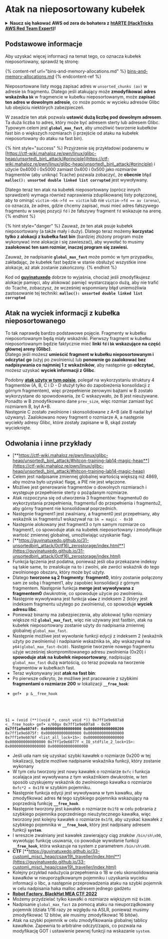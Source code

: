 # Atak na nieposortowany kubełek

<details>

<summary><strong>Naucz się hakować AWS od zera do bohatera z</strong> <a href="https://training.hacktricks.xyz/courses/arte"><strong>htARTE (HackTricks AWS Red Team Expert)</strong></a><strong>!</strong></summary>

Inne sposoby wsparcia HackTricks:

* Jeśli chcesz zobaczyć swoją **firmę reklamowaną w HackTricks** lub **pobrać HackTricks w formacie PDF**, sprawdź [**PLANY SUBSKRYPCYJNE**](https://github.com/sponsors/carlospolop)!
* Zdobądź [**oficjalne gadżety PEASS & HackTricks**](https://peass.creator-spring.com)
* Odkryj [**Rodzinę PEASS**](https://opensea.io/collection/the-peass-family), naszą kolekcję ekskluzywnych [**NFT**](https://opensea.io/collection/the-peass-family)
* **Dołącz do** 💬 [**grupy Discord**](https://discord.gg/hRep4RUj7f) lub [**grupy telegramowej**](https://t.me/peass) albo **śledź** nas na **Twitterze** 🐦 [**@hacktricks\_live**](https://twitter.com/hacktricks\_live)**.**
* **Podziel się swoimi sztuczkami hakerskimi, przesyłając PR-y do** [**HackTricks**](https://github.com/carlospolop/hacktricks) i [**HackTricks Cloud**](https://github.com/carlospolop/hacktricks-cloud) na GitHubie.

</details>

## Podstawowe informacje

Aby uzyskać więcej informacji na temat tego, co oznacza kubełek nieposortowany, sprawdź tę stronę:

{% content-ref url="bins-and-memory-allocations.md" %}
[bins-and-memory-allocations.md](bins-and-memory-allocations.md)
{% endcontent-ref %}

Nieposortowane listy mogą zapisać adres w `unsorted_chunks (av)` w adresie `bk` fragmentu. Dlatego jeśli atakujący może **zmodyfikować adres wskaźnika `bk`** w fragmencie w kubełku nieposortowanym, może **zapisać ten adres w dowolnym adresie**, co może pomóc w wycieku adresów Glibc lub obejściu niektórych zabezpieczeń.

W zasadzie ten atak pozwala **ustawić dużą liczbę pod dowolnym adresem**. Ta duża liczba to adres, który może być adresem sterty lub adresem Glibc. Typowym celem jest **`global_max_fast`**, aby umożliwić tworzenie kubełków fast bin o większych rozmiarach (i przejście od ataku na kubełek nieposortowany do ataku na fast bin).

{% hint style="success" %}
Przyjrzenie się przykładowi podanemu w [https://ctf-wiki.mahaloz.re/pwn/linux/glibc-heap/unsorted\_bin\_attack/#principle](https://ctf-wiki.mahaloz.re/pwn/linux/glibc-heap/unsorted\_bin\_attack/#principle) i użycie 0x4000 i 0x5000 zamiast 0x400 i 0x500 jako rozmiarów fragmentów (aby uniknąć Tcache) pozwala zobaczyć, że **obecnie** błąd **`malloc(): unsorted double linked list corrupted`** jest wywoływany.

Dlatego teraz ten atak na kubełek nieposortowany (oprócz innych sprawdzeń) wymaga również naprawienia zduplikowanej listy połączonej, aby to ominąć `victim->bk->fd == victim` lub nie `victim->fd == av (arena)`, co oznacza, że adres, gdzie chcemy zapisać, musi mieć adres fałszywego fragmentu w swojej pozycji `fd` i że fałszywy fragment `fd` wskazuje na arenę.
{% endhint %}

{% hint style="danger" %}
Zauważ, że ten atak psuje kubełek nieposortowany (a także mały i duży). Dlatego teraz możemy **korzystać tylko z alokacji z kubełka fast bin** (bardziej złożony program może wykonywać inne alokacje i się zawieszać), aby wywołać to musimy **zaalokować ten sam rozmiar, inaczej program się zawiesi.**

Zauważ, że nadpisanie **`global_max_fast`** może pomóc w tym przypadku, zakładając, że kubełek fast będzie w stanie obsłużyć wszystkie inne alokacje, aż atak zostanie zakończony.
{% endhint %}

Kod od [**guyinatuxedo**](https://guyinatuxedo.github.io/31-unsortedbin\_attack/unsorted\_explanation/index.html) dobrze to wyjaśnia, chociaż jeśli zmodyfikujesz alokacje pamięci, aby alokować pamięć wystarczająco dużą, aby nie trafić do Tcache, zobaczysz, że wcześniej wspomniany błąd uniemożliwia zastosowanie tej techniki: **`malloc(): unsorted double linked list corrupted`**

## Atak na wyciek informacji z kubełka nieposortowanego

To tak naprawdę bardzo podstawowe pojęcie. Fragmenty w kubełku nieposortowanym będą miały wskaźniki. Pierwszy fragment w kubełku nieposortowanym będzie faktycznie mieć **linki `fd` i `bk` wskazujące na część głównej areny (Glibc)**.\
Dlatego jeśli możesz **umieścić fragment w kubełku nieposortowanym i odczytać go** (użyj po zwolnieniu) lub **ponownie go zaalokować bez nadpisywania co najmniej 1 z wskaźników**, aby następnie go **odczytać**, możesz uzyskać **wyciek informacji z Glibc**.

Podobny [**atak użyty w tym opisie**](https://guyinatuxedo.github.io/33-custom\_misc\_heap/csaw18\_alienVSsamurai/index.html), polegał na wykorzystaniu struktury 4 fragmentów (A, B, C i D - D służył tylko do zapobieżenia konsolidacji z górnym fragmentem), więc przepełnienie zerowymi bajtami w B zostało wykorzystane do spowodowania, że C wskazywało, że B jest nieużywane. Ponadto w B zmodyfikowano dane `prev_size`, więc rozmiar zamiast być rozmiarem B, był A+B.\
Następnie C zostało zwolnione i skonsolidowane z A+B (ale B nadal był używany). Zaalokowano nowy fragment o rozmiarze A, a następnie wyciekły adresy Glibc, które zostały zapisane w B, skąd zostały wycieknięte.

## Odwołania i inne przykłady

* [**https://ctf-wiki.mahaloz.re/pwn/linux/glibc-heap/unsorted\_bin\_attack/#hitcon-training-lab14-magic-heap**](https://ctf-wiki.mahaloz.re/pwn/linux/glibc-heap/unsorted\_bin\_attack/#hitcon-training-lab14-magic-heap)
* Celem jest nadpisanie zmiennej globalnej wartością większą niż 4869, aby można było uzyskać flagę, a PIE nie jest włączone.
* Możliwe jest generowanie fragmentów o dowolnych rozmiarach i występuje przepełnienie sterty o pożądanym rozmiarze.
* Atak rozpoczyna się od utworzenia 3 fragmentów: fragmentu0 do wykorzystania przepełnienia, fragmentu1 do przepełnienia i fragmentu2, aby górny fragment nie konsolidował poprzednich.
* Następnie fragment1 jest zwalniany, a fragment0 jest przepełniany, aby wskaźnik `bk` fragmentu1 wskazywał na: `bk = magic - 0x10`
* Następnie alokowany jest fragment3 o tym samym rozmiarze co fragment1, co spowoduje atak na kubełek nieposortowany i zmodyfikuje wartość zmiennej globalnej, umożliwiając uzyskanie flagi.
* [**https://guyinatuxedo.github.io/31-unsortedbin\_attack/0ctf16\_zerostorage/index.html**](https://guyinatuxedo.github.io/31-unsortedbin\_attack/0ctf16\_zerostorage/index.html)
* Funkcja łączenia jest podatna, ponieważ jeśli oba przekazane indeksy są takie same, to zrealokuje na to i zwolni, ale zwróci wskaźnik do tego zwolnionego obszaru, który może być użyty.
* Dlatego **tworzone są 2 fragmenty**: **fragment0**, który zostanie połączony sam ze sobą i fragment1, aby zapobiec konsolidacji z górnym fragmentem. Następnie funkcja **merge jest wywoływana z fragmentem0** dwukrotnie, co spowoduje użycie po zwolnieniu.
* Następnie wywoływana jest funkcja **`view`** z indeksem 2 (który jest indeksem fragmentu użytego po zwolnieniu), co spowoduje **wyciek adresu libc**.
* Ponieważ binarny ma zabezpieczenia, aby alokować tylko rozmiary większe niż **`global_max_fast`**, więc nie używany jest fastbin, atak na kubełek nieposortowany zostanie użyty do nadpisania zmiennej globalnej `global_max_fast`.
* Następnie możliwe jest wywołanie funkcji edycji z indeksem 2 (wskaźnik użyty po zwolnieniu) i nadpisanie wskaźnika `bk`, aby wskazywał na `p64(global_max_fast-0x10)`. Następnie tworzenie nowego fragmentu użyje wcześniej skompromitowanego adresu zwolnienia (0x20) i **spowoduje atak na kubełek nieposortowany**, nadpisując `global_max_fast` dużą wartością, co teraz pozwala na tworzenie fragmentów w kubełkach fast.
* Teraz wykonywany jest **atak na fast bin**:
* Po pierwsze odkryto, że możliwe jest pracowanie z szybkimi **fragmentami o rozmiarze 200** w lokalizacji **`__free_hook`**:
* <pre class="language-c"><code class="lang-c">gef➤  p &#x26;__free_hook
$1 = (void (**)(void *, const void *)) 0x7ff1e9e607a8 &#x3C;__free_hook>
gef➤  x/60gx 0x7ff1e9e607a8 - 0x59
<strong>0x7ff1e9e6074f: 0x0000000000000000      0x0000000000000200
</strong>0x7ff1e9e6075f: 0x0000000000000000      0x0000000000000000
0x7ff1e9e6076f &#x3C;list_all_lock+15>:      0x0000000000000000      0x0000000000000000
0x7ff1e9e6077f &#x3C;_IO_stdfile_2_lock+15>: 0x0000000000000000      0x0000000000000000
</code></pre>
* Jeśli uda nam się uzyskać szybki kawałek o rozmiarze 0x200 w tej lokalizacji, będzie możliwe nadpisanie wskaźnika funkcji, który zostanie wykonany
* W tym celu tworzony jest nowy kawałek o rozmiarze `0xfc` i funkcja scalająca jest wywoływana z tym wskaźnikiem dwukrotnie, w ten sposób uzyskujemy wskaźnik do zwolnionego kawałka o rozmiarze `0xfc*2 = 0x1f8` w szybkim pojemniku.
* Następnie funkcja edycji jest wywoływana w tym kawałku, aby zmodyfikować adres **`fd`** tego szybkiego pojemnika wskazujący na poprzednią funkcję **`__free_hook`**.
* Następnie tworzony jest kawałek o rozmiarze `0x1f8` w celu pobrania z szybkiego pojemnika poprzedniego nieużytecznego kawałka, więc tworzony jest kolejny kawałek o rozmiarze `0x1f8`, aby uzyskać kawałek z szybkiego pojemnika w **`__free_hook`**, który jest nadpisany adresem funkcji **`system`**.
* I wreszcie zwalniany jest kawałek zawierający ciąg znaków `/bin/sh\x00`, wywołując funkcję usuwania, co powoduje wywołanie funkcji **`__free_hook`**, która wskazuje na system z parametrem `/bin/sh\x00`.
* **CTF** [**https://guyinatuxedo.github.io/33-custom\_misc\_heap/csaw19\_traveller/index.html**](https://guyinatuxedo.github.io/33-custom\_misc\_heap/csaw19\_traveller/index.html)
* Kolejny przykład nadużycia przepełnienia o 1B w celu skonsolidowania kawałków w nieuporządkowanym pojemniku i uzyskania wycieku informacji o libc, a następnie przeprowadzenia ataku na szybki pojemnik w celu nadpisania haka malloc adresem jednego gadżetu
* [**Robot Factory. BlackHat MEA CTF 2022**](https://7rocky.github.io/en/ctf/other/blackhat-ctf/robot-factory/)
* Możemy przydzielać tylko kawałki o rozmiarze większym niż `0x100`.
* Nadpisanie `global_max_fast` za pomocą ataku na nieuporządkowany pojemnik (działa 1/16 razy ze względu na ASLR, ponieważ musimy zmodyfikować 12 bitów, ale musimy zmodyfikować 16 bitów).
* Atak na szybki pojemnik w celu zmodyfikowania globalnej tablicy kawałków. Zapewnia to arbitralne odczyt/zapis, co pozwala na modyfikację GOT i ustawienie pewnej funkcji na wskazanie `system`.
